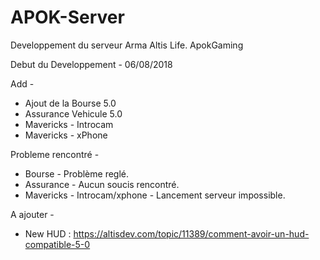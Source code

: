 # APOK-Server
Developpement du serveur Arma Altis Life. ApokGaming

Debut du Developpement - 06/08/2018

Add -

+ Ajout de la Bourse 5.0
+ Assurance Vehicule 5.0
+ Mavericks - Introcam
+ Mavericks - xPhone

Probleme rencontré -

+ Bourse - Problème reglé.
+ Assurance - Aucun soucis rencontré.
+ Mavericks - Introcam/xphone - Lancement serveur impossible.

A ajouter -

+ New HUD : https://altisdev.com/topic/11389/comment-avoir-un-hud-compatible-5-0 
